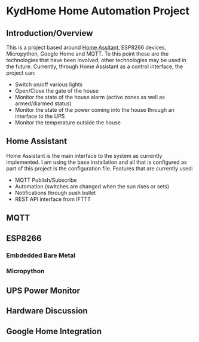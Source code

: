 # KydHome Home Automation Project
## Introduction/Overview
This is a project based around [Home Assitant](https://home-assistant.io/), ESP8266 devices, Micropython, Google Home and MQTT. To this point these are the technologies that have been involved, other technologies may be used in the future. Currently, through Home Assistant as a control interface, the project can:
* Switch on/off various lights
* Open/Close the gate of the house
* Monitor the state of the house alarm (active zones as well as armed/diarmed status)
* Monitor the state of the power coming into the house through an interface to the UPS
* Monitor the temperature outside the house
## Home Assistant 
Home Assistant is the main interface to the system as currently implemented. I am using the base installation and all that is configured as part of this project is the configuration file. Features that are currently used:
* MQTT Publish/Subscribe
* Automation (switches are changed when the sun rises or sets)
* Notifications through push bullet
* REST API interface from IFTTT 

## MQTT

## ESP8266

### Embdedded Bare Metal 

### Micropython

## UPS Power Monitor

## Hardware Discussion

## Google Home Integration
